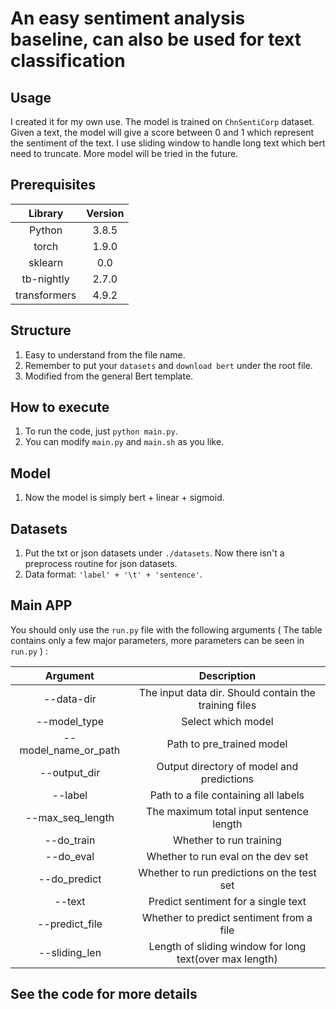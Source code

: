 # An easy sentiment analysis baseline, can also be used for text classification

## Usage

I created it for my own use. The model is trained on `ChnSentiCorp` dataset. Given a text, the model will give a score between 0 and 1 which represent the sentiment of the text. I use sliding window to handle long text which bert need to truncate.  More model will be tried in the future.

## Prerequisites

|   Library    | Version |
| :----------: | :-----: |
|    Python    |  3.8.5  |
|    torch     |  1.9.0  |
|   sklearn    |   0.0   |
|  tb-nightly  |  2.7.0  |
| transformers |  4.9.2  |

## Structure

1. Easy to understand from the file name.
2. Remember to put your `datasets` and `download bert` under the root file.
3. Modified from the general Bert template.

## How to execute

1. To run the code, just `python main.py`.
2. You can modify `main.py` and `main.sh` as you like. 

## Model
1. Now the model is simply bert + linear + sigmoid.

## Datasets
1. Put the txt or json datasets under `./datasets`. Now there isn't a preprocess routine for json datasets.
2. Data format: `'label' + '\t' + 'sentence'`.

## Main APP

You should only use the `run.py` file with the following arguments ( The table contains only a few major parameters, more parameters can be seen in `run.py` ) :

|       Argument       |                       Description                       |
| :------------------: | :-----------------------------------------------------: |
|      --data-dir      |  The input data dir. Should contain the training files  |
|     --model_type     |                   Select which model                    |
| --model_name_or_path |                Path to pre_trained model                |
|     --output_dir     |        Output directory of model and predictions        |
|       --label        |          Path to a file containing all labels           |
|   --max_seq_length   |         The maximum total input sentence length         |
|      --do_train      |                 Whether to run training                 |
|      --do_eval       |           Whether to run eval on the dev set            |
|     --do_predict     |       Whether to run predictions on the test set        |
|        --text        |           Predict sentiment for a single text           |
|    --predict_file    |        Whether to predict sentiment from a file         |
|    --sliding_len     | Length of sliding window for long text(over max length) |

## See the code for more details
